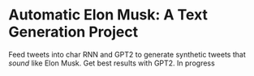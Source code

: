 # Automatic Elon Musk: A Text Generation Project
Feed tweets into char RNN and GPT2 to generate synthetic tweets that *sound* like Elon Musk. Get best results with GPT2. In progress
